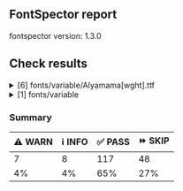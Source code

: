 ## FontSpector report

fontspector version: 1.3.0






## Check results




<details><summary>[6] fonts/variable/Alyamama[wght].ttf</summary>
<div>


<details>
    <summary>⚠️ <b>WARN</b> Check if each glyph has the recommended amount of contours. (contour_count)</summary>
    <div>








- ⚠️ **WARN** This check inspects the glyph outlines and detects the total number of contours in each of them. The expected values are
     infered from the typical ammounts of contours observed in a
     large collection of reference font families. The divergences
     listed below may simply indicate a significantly different
     design on some of your glyphs. On the other hand, some of these
     may flag actual bugs in the font such as glyphs mapped to an
     incorrect codepoint. Please consider reviewing the design and
     codepoint assignment of these to make sure they are correct.


    The following glyphs do not have the recommended number of contours:
* uni1D6D (U+1D6D): found 3, expected one of: {2}
* uni02A3 (U+02A3): found 2, expected one of: {3}
* uni0258 (U+0258): found 1, expected one of: {2}
* uni1D6E (U+1D6E): found 2, expected one of: {1}
* uni02A1 (U+02A1): found 2, expected one of: {1}
* uni02A2 (U+02A2): found 2, expected one of: {1}
* uni026E (U+026E): found 2, expected one of: {1}
* uni1D72 (U+1D72): found 2, expected one of: {1}
* uni1D74 (U+1D74): found 3, expected one of: {1}
* uni1D75 (U+1D75): found 3, expected one of: {1}
* uni021B.1 (U+021B): found 1, expected one of: {2, 4, 3}
* uni1D76 (U+1D76): found 3, expected one of: {1}
* uni01C2 (U+01C2): found 3, expected one of: {1}
* uni0621 (U+0621): found 2, expected one of: {1}
* uni0623 (U+0623): found 3, expected one of: {2}
* uni0625 (U+0625): found 3, expected one of: {2}
* uni066E (U+066E): found 2, expected one of: {1}
* uni066E.fina (unencoded): found 3, expected one of: {1}
* uni066E.medi (unencoded): found 2, expected one of: {1}
* uni0628 (U+0628): found 3, expected one of: {2}
* uni067E (U+067E): found 5, expected one of: {4}
* uni067B (U+067B): found 4, expected one of: {3, 2}
* uni062A (U+062A): found 4, expected one of: {2, 3}
* uni067C (U+067C): found 6, expected one of: {4, 5}
* uni067D (U+067D): found 5, expected one of: {3, 4}
* uni062B (U+062B): found 5, expected one of: {2, 4, 3}
* uni067A (U+067A): found 4, expected one of: {0, 3, 2}
* uni0686 (U+0686): found 5, expected one of: {0, 4, 3}
* uni0631 (U+0631): found 2, expected one of: {1}
* uni0632 (U+0632): found 3, expected one of: {2}
* uni0698 (U+0698): found 5, expected one of: {4}
* uni0633 (U+0633): found 6, expected one of: {1, 3}
* uni0634 (U+0634): found 9, expected one of: {3, 0, 4, 6}
* uni069C (U+069C): found 12, expected one of: {5, 7, 9}
* uni0635 (U+0635): found 5, expected one of: {2}
* uni0636 (U+0636): found 6, expected one of: {3}
* uni0637 (U+0637): found 4, expected one of: {3, 2}
* uni0638 (U+0638): found 5, expected one of: {3, 4}
* uni0639 (U+0639): found 2, expected one of: {1}
* uni0641 (U+0641): found 5, expected one of: {3, 2}
* uni06A4 (U+06A4): found 7, expected one of: {4, 5, 0}
* uni06A1 (U+06A1): found 4, expected one of: {2, 1}
* uni06A1.fina (unencoded): found 4, expected one of: {2}
* uni06A2 (U+06A2): found 5, expected one of: {3}
* uni06A5 (U+06A5): found 7, expected one of: {4, 5}
* uni066F.fina (unencoded): found 3, expected one of: {2}
* uni0643 (U+0643): found 4, expected one of: {1, 2}
* uni06A9 (U+06A9): found 4, expected one of: {1}
* uni0763 (U+0763): found 7, expected one of: {4, 3}
* uni0763.fina (unencoded): found 8, expected one of: {3, 4}
* uni0763.medi (unencoded): found 7, expected one of: {5, 3, 4}
* uni0763.init (unencoded): found 6, expected one of: {4, 3}
* uni06AF (U+06AF): found 5, expected one of: {2}
* uni0644 (U+0644): found 2, expected one of: {1}
* uni0645 (U+0645): found 3, expected one of: {1, 2}
* uni0646 (U+0646): found 3, expected one of: {2}
* uni06BA (U+06BA): found 2, expected one of: {1}
* uni06BA.medi (unencoded): found 2, expected one of: {1}
* uni0647 (U+0647): found 1, expected one of: {2}
* uni06C1 (U+06C1): found 1, expected one of: {2}
* uni06BE (U+06BE): found 4, expected one of: {1, 3, 2}
* uni0624 (U+0624): found 4, expected one of: {3, 2}
* uni0649 (U+0649): found 2, expected one of: {1}
* uni064A (U+064A): found 4, expected one of: {2, 3}
* uni0626 (U+0626): found 4, expected one of: {2}
* uni06CC (U+06CC): found 2, expected one of: {1}
* uni06440671 (unencoded): found 6, expected one of: {4}
* uni06440671.fina (unencoded): found 5, expected one of: {3}
* uni0663 (U+0663): found 3, expected one of: {1}
* uni0666 (U+0666): found 2, expected one of: {1}
* uni0669 (U+0669): found 1, expected one of: {2}
* uni06F3 (U+06F3): found 3, expected one of: {1}
* uni06F4 (U+06F4): found 3, expected one of: {1}
* uni06F6 (U+06F6): found 2, expected one of: {1}
* uni06F9 (U+06F9): found 1, expected one of: {2}
* uni06F4.urdu (unencoded): found 3, expected one of: {1}
* uni066D (U+066D): found 6, expected one of: {1}
* asterisk (U+002A): found 6, expected one of: {3, 1, 5, 2}
* uni02E5 (U+02E5): found 2, expected one of: {1}
* uni02E9 (U+02E9): found 2, expected one of: {1}
* uni02E6 (U+02E6): found 2, expected one of: {1}
* uni02E8 (U+02E8): found 2, expected one of: {1}
* uni02E7 (U+02E7): found 2, expected one of: {1}
* uni02DE (U+02DE): found 2, expected one of: {1}
* uni2117 (U+2117): found 2, expected one of: {4, 3}
* uni0654 (U+0654): found 2, expected one of: {1}
* uni0655 (U+0655): found 2, expected one of: {1}
* uni064C (U+064C): found 3, expected one of: {2}
* uni0651 (U+0651): found 2, expected one of: {1}
* uni0652 (U+0652): found 1, expected one of: {2}
* uni031A (U+031A): found 2, expected one of: {1}
* uni032A (U+032A): found 3, expected one of: {1}
* uni033A (U+033A): found 3, expected one of: {1}
* uni033B (U+033B): found 6, expected one of: {2}
* uni0346 (U+0346): found 3, expected one of: {1}
* uni0349 (U+0349): found 2, expected one of: {1}
* uni034A (U+034A): found 2, expected one of: {1} [code: contour-count]
  
  

</div>
</details>





<details>
    <summary>⚠️ <b>WARN</b> Ensure indic fonts have the Indian Rupee Sign glyph. (rupee)</summary>
    <div>








- ⚠️ **WARN** Font is missing the Indian Rupee Sign glyph. Please add a glyph for Indian Rupee Sign (₹) at codepoint U+20B9. [code: missing-rupee]
  
  

</div>
</details>





<details>
    <summary>⚠️ <b>WARN</b> Check font contains no unreachable glyphs (unreachable_glyphs)</summary>
    <div>








- ⚠️ **WARN** The following glyphs could not be reached by codepoint or substitution rules:

* u.inferior
* v.inferior
* uni06F4.urdu
* uni06F7.urdu
* zero.fit
* one.fit
* two.fit
* three.fit
* four.fit
* five.fit
* six.fit
* seven.fit
* eight.fit
* nine.fit
* .null
* dotbelowar
* dotcenterar
* twodotshorizontalbelowar
* threedotsdowncenterar
* threedotsupbelowar
* ringbelowar
* miniKehehar
* gafsarkashcenterar
* uni030C.alt.case [code: unreachable-glyphs]
  
  

</div>
</details>





<details>
    <summary>⚠️ <b>WARN</b> Shapes languages in all GF glyphsets. (googlefonts/glyphsets/shape_languages)</summary>
    <div>








- ⚠️ **WARN** Warning language shaping:

| Message                                                               | Languages              |
|-----------------------------------------------------------------------|------------------------|
| Auxiliary orthography codepoints:                                     | * lt_Latn (Lithuanian) |
|   Shaper didn't attach tildecomb to uni0237 when shaping the text 'j̃' |                        |
| Auxiliary orthography codepoints:                                     | * ur_Arab (Urdu)       |
|   The following auxiliary characters are missing from the font: ؀؁؂؃‌‍‏  |                        |
| Auxiliary orthography codepoints:                                     | * de_Latn (German)     |
|   The following auxiliary characters are missing from the font: ſ     | * fr_Latn (French)     |
| Auxiliary orthography codepoints:                                     | * el_Grek (Greek)      |
|   The following auxiliary characters are missing from the font: ἀ     |                        |
|   The following auxiliary characters are missing from the font: ἄ     |                        |
|   The following auxiliary characters are missing from the font: ἂ     |                        |
|   The following auxiliary characters are missing from the font: ἆ     |                        |
|   The following auxiliary characters are missing from the font: ἁ     |                        |
|   The following auxiliary characters are missing from the font: ἅ     |                        |
|   The following auxiliary characters are missing from the font: ἃ     |                        |
|   The following auxiliary characters are missing from the font: ἇ     |                        |
|   The following auxiliary characters are missing from the font: ᾶ     |                        |
|   The following auxiliary characters are missing from the font: ἐ     |                        |
|   The following auxiliary characters are missing from the font: ἔ     |                        |
|   The following auxiliary characters are missing from the font: ἒ     |                        |
|   The following auxiliary characters are missing from the font: ἑ     |                        |
|   The following auxiliary characters are missing from the font: ἕ     |                        |
|   The following auxiliary characters are missing from the font: ἓ     |                        |
|   The following auxiliary characters are missing from the font: ἠ     |                        |
|   The following auxiliary characters are missing from the font: ἤ     |                        |
|   The following auxiliary characters are missing from the font: ἢ     |                        |
|   The following auxiliary characters are missing from the font: ἦ     |                        |
|   The following auxiliary characters are missing from the font: ἡ     |                        |
|   The following auxiliary characters are missing from the font: ἥ     |                        |
|   The following auxiliary characters are missing from the font: ἣ     |                        |
|   The following auxiliary characters are missing from the font: ἧ     |                        |
|   The following auxiliary characters are missing from the font: ῆ     |                        |
|   The following auxiliary characters are missing from the font: ἰ     |                        |
|   The following auxiliary characters are missing from the font: ἴ     |                        |
|   The following auxiliary characters are missing from the font: ἲ     |                        |
|   The following auxiliary characters are missing from the font: ἶ     |                        |
|   The following auxiliary characters are missing from the font: ἱ     |                        |
|   The following auxiliary characters are missing from the font: ἵ     |                        |
|   The following auxiliary characters are missing from the font: ἳ     |                        |
|   The following auxiliary characters are missing from the font: ἷ     |                        |
|   The following auxiliary characters are missing from the font: ῖ     |                        |
|   The following auxiliary characters are missing from the font: ῗ     |                        |
|   The following auxiliary characters are missing from the font: ὄ     |                        |
|   The following auxiliary characters are missing from the font: ὂ     |                        |
|   The following auxiliary characters are missing from the font: ὃ     |                        |
|   The following auxiliary characters are missing from the font: ὐ     |                        |
|   The following auxiliary characters are missing from the font: ὔ     |                        |
|   The following auxiliary characters are missing from the font: ὒ     |                        |
|   The following auxiliary characters are missing from the font: ὖ     |                        |
|   The following auxiliary characters are missing from the font: ὑ     |                        |
|   The following auxiliary characters are missing from the font: ὕ     |                        |
|   The following auxiliary characters are missing from the font: ὓ     |                        |
|   The following auxiliary characters are missing from the font: ὗ     |                        |
|   The following auxiliary characters are missing from the font: ῦ     |                        |
|   The following auxiliary characters are missing from the font: ῧ     |                        |
|   The following auxiliary characters are missing from the font: ὤ     |                        |
|   The following auxiliary characters are missing from the font: ὢ     |                        |
|   The following auxiliary characters are missing from the font: ὦ     |                        |
|   The following auxiliary characters are missing from the font: ὥ     |                        |
|   The following auxiliary characters are missing from the font: ὣ     |                        |
|   The following auxiliary characters are missing from the font: ὧ     |                        |
|   The following auxiliary characters are missing from the font: ῶ     |                        |
| Auxiliary orthography codepoints:                                     | * fi_Latn (Finnish)    |
|   The following auxiliary characters are missing from the font: Ǥ     |                        |
|   The following auxiliary characters are missing from the font: Ʒ     |                        |
|   The following auxiliary characters are missing from the font: Ǯ     |                        |
|   The following auxiliary characters are missing from the font: ǥ     |                        |
|   The following auxiliary characters are missing from the font: ʒ     |                        |
|   The following auxiliary characters are missing from the font: ǯ     |                        | [code: warning-language-shaping]
  
  

</div>
</details>





<details>
    <summary>⚠️ <b>WARN</b> Ensure soft_dotted characters lose their dot when combined with marks that
replace the dot. (soft_dotted)</summary>
    <div>








- ⚠️ **WARN** The dot of soft dotted characters used in orthographies _must_ disappear in the following strings: * į̄
* į̌
* į̀
* į̂
* į́
* į̃The dot of soft dotted characters _should_ disappear in other cases, for example: * į̠̄
* į̠̌
* į̠̋
* į̠̀
* į̠͋
* į̠̅
* į̠͌
* į̠̂
* į̠́
* į̠̊
* į̠̈
* į̠̃
* į̠͆
* į̠͊
* į̠̆
* į̠̽
* į̠̏
* į̠̇
* į̤̄
* į̤̌
* į̤̋
* į̤̀
* į̤͋
* į̤̅
* į̤͌
* į̤̂
* į̤́
* į̤̊
* į̤̈
* į̤̃
* į̤͆
* į̤͊
* į̤̆
* į̤̽
* į̤̏
* į̤̇
* į̹̄
* į̹̌
* į̹̋
* į̹̀
* į̹͋
* į̹̅
* į̹͌
* į̹̂
* į̹́
* į̹̊
* į̹̈
* į̹̃
* į̹͆
* į̹͊
* į̹̆
* į̹̽
* į̹̏
* į̹̇
* į̬̄
* į̬̌
* į̬̋
* į̬̀
* į̬͋
* į̬̅
* į̬͌
* į̬̂
* į̬́
* į̬̊
* į̬̈
* į̬̃
* į̬͆
* į̬͊
* į̬̆
* į̬̽
* į̬̏
* į̬̇
* į̼̄
* į̼̌
* į̼̋
* į̼̀
* į̼͋
* į̼̅
* į̼͌
* į̼̂
* į̼́
* į̼̊
* į̼̈
* į̼̃
* į̼͆
* į̼͊
* į̼̆
* į̼̽
* į̼̏
* į̼̇
* į̴̄
* į̴̌
* į̴̋
* į̴̀
* į̴͋
* į̴̅
* į̴͌
* į̴̂
* į̴́
* į̴̊
* į̴̈
* į̴̃
* į̴͆
* į̴͊
* į̴̆
* į̴̽
* į̴̏
* į̴̇
* į̲̄
* į̲̌
* į̲̋
* į̲̀
* į̲͋
* į̲̅
* į̲͌
* į̲̂
* į̲́
* į̲̊
* į̲̈
* į̲̃
* į̲͆
* į̲͊
* į̲̆
* į̲̽
* į̲̏
* į̲̇
* į̰̄
* į̰̌
* į̰̋
* į̰̀
* į̰͋
* į̰̅
* į̰͌
* į̰̂
* į̰́
* į̰̊
* į̰̈
* į̰̃
* į̰͆
* į̰͊
* į̰̆
* į̰̽
* į̰̏
* į̰̇
* į̥̄
* į̥̌
* į̥̋
* į̥̀
* į̥͋
* į̥̅
* į̥͌
* į̥̂
* į̥́
* į̥̊
* į̥̈
* į̥̃
* į̥͆
* į̥͊
* į̥̆
* į̥̽
* į̥̏
* į̥̇
* į̞̄
* į̞̌
* į̞̋
* į̞̀
* į̞͋
* į̞̅
* į̞͌
* į̞̂
* į̞́
* į̞̊
* į̞̈
* į̞̃
* į̞͆
* į̞͊
* į̞̆
* į̞̽
* į̞̏
* į̞̇
* į̩̄
* į̩̌
* į̩̋
* į̩̀
* į̩͋
* į̩̅
* į̩͌
* į̩̂
* į̩́
* į̩̊
* į̩̈
* į̩̃
* į̩͆
* į̩͊
* į̩̆
* į̩̽
* į̩̏
* į̩̇
* į̙̄
* į̙̌
* į̙̋
* į̙̀
* į̙͋
* į̙̅
* į̙͌
* į̙̂
* į̙́
* į̙̊
* į̙̈
* į̙̃
* į̙͆
* į̙͊
* į̙̆
* į̙̽
* į̙̏
* į̙̇
* į̨͋
* į̨̅
* į̨͌
* į̨͆
* į̨͊
* į̨̽
* į̨̏
* į̦͋
* į̦̅
* į̦͌
* į̦͆
* į̦͊
* į̦̽
* į̦̏
* į̻̄
* į̻̌
* į̻̋
* į̻̀
* į̻͋
* į̻̅
* į̻͌
* į̻̂
* į̻́
* į̻̊
* į̻̈
* į̻̃
* į̻͆
* į̻͊
* į̻̆
* į̻̽
* į̻̏
* į̻̇
* į͎̄
* į͎̌
* į͎̋
* į͎̀
* į͎͋
* į͎̅
* į͎͌
* į͎̂
* į͎́
* į͎̊
* į͎̈
* į͎̃
* į͎͆
* į͎͊
* į͎̆
* į͎̽
* į͎̏
* į͎̇
* į̧͋
* į̧̅
* į̧͌
* į̧͆
* į̧͊
* į̧̽
* į̧̏
* į̜̄
* į̜̌
* į̜̋
* į̜̀
* į̜͋
* į̜̅
* į̜͌
* į̜̂
* į̜́
* į̜̊
* į̜̈
* į̜̃
* į̜͆
* į̜͊
* į̜̆
* į̜̽
* į̜̏
* į̜̇
* į̘̄
* į̘̌
* į̘̋
* į̘̀
* į̘͋
* į̘̅
* į̘͌
* į̘̂
* į̘́
* į̘̊
* į̘̈
* į̘̃
* į̘͆
* į̘͊
* į̘̆
* į̘̽
* į̘̏
* į̘̇
* į̝̄
* į̝̌
* į̝̋
* į̝̀
* į̝͋
* į̝̅
* į̝͌
* į̝̂
* į̝́
* į̝̊
* į̝̈
* į̝̃
* į̝͆
* į̝͊
* į̝̆
* į̝̽
* į̝̏
* į̝̇
* į͇̄
* į͇̌
* į͇̋
* į͇̀
* į͇͋
* į͇̅
* į͇͌
* į͇̂
* į͇́
* į͇̊
* į͇̈
* į͇̃
* į͇͆
* į͇͊
* į͇̆
* į͇̽
* į͇̏
* į͇̇
* į̟̄
* į̟̌
* į̟̋
* į̟̀
* į̟͋
* į̟̅
* į̟͌
* į̟̂
* į̟́
* į̟̊
* į̟̈
* į̟̃
* į̟͆
* į̟͊
* į̟̆
* į̟̽
* į̟̏
* į̟̇
* į̪̄
* į̪̌
* į̪̋
* į̪̀
* į̪͋
* į̪̅
* į̪͌
* į̪̂
* į̪́
* į̪̊
* į̪̈
* į̪̃
* į̪͆
* į̪͊
* į̪̆
* į̪̽
* į̪̏
* į̪̇
* į̺̄
* į̺̌
* į̺̋
* į̺̀
* į̺͋
* į̺̅
* į̺͌
* į̺̂
* į̺́
* į̺̊
* į̺̈
* į̺̃
* į̺͆
* į̺͊
* į̺̆
* į̺̽
* į̺̏
* į̺̇
* į͈̄
* į͈̌
* į͈̋
* į͈̀
* į͈͋
* į͈̅
* į͈͌
* į͈̂
* į͈́
* į͈̊
* į͈̈
* į͈̃
* į͈͆
* į͈͊
* į͈̆
* į͈̽
* į͈̏
* į͈̇
* į͍̄
* į͍̌
* į͍̋
* į͍̀
* į͍͋
* į͍̅
* į͍͌
* į͍̂
* į͍́
* į͍̊
* į͍̈
* į͍̃
* į͍͆
* į͍͊
* į͍̆
* į͍̽
* į͍̏
* į͍̇
* į͉̄
* į͉̌
* į͉̋
* į͉̀
* į͉͋
* į͉̅
* į͉͌
* į͉̂
* į͉́
* į͉̊
* į͉̈
* į͉̃
* į͉͆
* į͉͊
* į͉̆
* į͉̽
* į͉̏
* į͉̇
* į̋
* į͋
* į̅
* į͌
* į̊
* į̈
* į͆
* į͊
* į̆
* į̽
* į̏
* į̇
* i̠̅
* i̤̅
* i̹̅
* i̬̅
* i̼̅
* i̴̅
* i̲̅
* ḭ̅
* i̥̅
* i̞̅
* i̩̅
* i̙̅
* i̦̅
* i̻̅
* i͎̅
* i̧̅
* i̜̅
* i̘̅
* i̝̅
* i͇̅
* i̟̅
* i̪̅
* i̺̅
* i͈̅
* i͍̅
* i͉̅
* i̅
* ⁱ̠̄
* ⁱ̠̌
* ⁱ̠̋
* ⁱ̠̀
* ⁱ̠͋
* ⁱ̠̅
* ⁱ̠͌
* ⁱ̠̂
* ⁱ̠́
* ⁱ̠̊
* ⁱ̠̈
* ⁱ̠̃
* ⁱ̠͆
* ⁱ̠͊
* ⁱ̠̆
* ⁱ̠̽
* ⁱ̠̏
* ⁱ̠̇
* ⁱ̤̄
* ⁱ̤̌
* ⁱ̤̋
* ⁱ̤̀
* ⁱ̤͋
* ⁱ̤̅
* ⁱ̤͌
* ⁱ̤̂
* ⁱ̤́
* ⁱ̤̊
* ⁱ̤̈
* ⁱ̤̃
* ⁱ̤͆
* ⁱ̤͊
* ⁱ̤̆
* ⁱ̤̽
* ⁱ̤̏
* ⁱ̤̇
* ⁱ̹̄
* ⁱ̹̌
* ⁱ̹̋
* ⁱ̹̀
* ⁱ̹͋
* ⁱ̹̅
* ⁱ̹͌
* ⁱ̹̂
* ⁱ̹́
* ⁱ̹̊
* ⁱ̹̈
* ⁱ̹̃
* ⁱ̹͆
* ⁱ̹͊
* ⁱ̹̆
* ⁱ̹̽
* ⁱ̹̏
* ⁱ̹̇
* ⁱ̬̄
* ⁱ̬̌
* ⁱ̬̋
* ⁱ̬̀
* ⁱ̬͋
* ⁱ̬̅
* ⁱ̬͌
* ⁱ̬̂
* ⁱ̬́
* ⁱ̬̊
* ⁱ̬̈
* ⁱ̬̃
* ⁱ̬͆
* ⁱ̬͊
* ⁱ̬̆
* ⁱ̬̽
* ⁱ̬̏
* ⁱ̬̇
* ⁱ̼̄
* ⁱ̼̌
* ⁱ̼̋
* ⁱ̼̀
* ⁱ̼͋
* ⁱ̼̅
* ⁱ̼͌
* ⁱ̼̂
* ⁱ̼́
* ⁱ̼̊
* ⁱ̼̈
* ⁱ̼̃
* ⁱ̼͆
* ⁱ̼͊
* ⁱ̼̆
* ⁱ̼̽
* ⁱ̼̏
* ⁱ̼̇
* ⁱ̴̄
* ⁱ̴̌
* ⁱ̴̋
* ⁱ̴̀
* ⁱ̴͋
* ⁱ̴̅
* ⁱ̴͌
* ⁱ̴̂
* ⁱ̴́
* ⁱ̴̊
* ⁱ̴̈
* ⁱ̴̃
* ⁱ̴͆
* ⁱ̴͊
* ⁱ̴̆
* ⁱ̴̽
* ⁱ̴̏
* ⁱ̴̇
* ⁱ̲̄
* ⁱ̲̌
* ⁱ̲̋
* ⁱ̲̀
* ⁱ̲͋
* ⁱ̲̅
* ⁱ̲͌
* ⁱ̲̂
* ⁱ̲́
* ⁱ̲̊
* ⁱ̲̈
* ⁱ̲̃
* ⁱ̲͆
* ⁱ̲͊
* ⁱ̲̆
* ⁱ̲̽
* ⁱ̲̏
* ⁱ̲̇
* ⁱ̰̄
* ⁱ̰̌
* ⁱ̰̋
* ⁱ̰̀
* ⁱ̰͋
* ⁱ̰̅
* ⁱ̰͌
* ⁱ̰̂
* ⁱ̰́
* ⁱ̰̊
* ⁱ̰̈
* ⁱ̰̃
* ⁱ̰͆
* ⁱ̰͊
* ⁱ̰̆
* ⁱ̰̽
* ⁱ̰̏
* ⁱ̰̇
* ⁱ̥̄
* ⁱ̥̌
* ⁱ̥̋
* ⁱ̥̀
* ⁱ̥͋
* ⁱ̥̅
* ⁱ̥͌
* ⁱ̥̂
* ⁱ̥́
* ⁱ̥̊
* ⁱ̥̈
* ⁱ̥̃
* ⁱ̥͆
* ⁱ̥͊
* ⁱ̥̆
* ⁱ̥̽
* ⁱ̥̏
* ⁱ̥̇
* ⁱ̞̄
* ⁱ̞̌
* ⁱ̞̋
* ⁱ̞̀
* ⁱ̞͋
* ⁱ̞̅
* ⁱ̞͌
* ⁱ̞̂
* ⁱ̞́
* ⁱ̞̊
* ⁱ̞̈
* ⁱ̞̃
* ⁱ̞͆
* ⁱ̞͊
* ⁱ̞̆
* ⁱ̞̽
* ⁱ̞̏
* ⁱ̞̇
* ⁱ̩̄
* ⁱ̩̌
* ⁱ̩̋
* ⁱ̩̀
* ⁱ̩͋
* ⁱ̩̅
* ⁱ̩͌
* ⁱ̩̂
* ⁱ̩́
* ⁱ̩̊
* ⁱ̩̈
* ⁱ̩̃
* ⁱ̩͆
* ⁱ̩͊
* ⁱ̩̆
* ⁱ̩̽
* ⁱ̩̏
* ⁱ̩̇
* ⁱ̙̄
* ⁱ̙̌
* ⁱ̙̋
* ⁱ̙̀
* ⁱ̙͋
* ⁱ̙̅
* ⁱ̙͌
* ⁱ̙̂
* ⁱ̙́
* ⁱ̙̊
* ⁱ̙̈
* ⁱ̙̃
* ⁱ̙͆
* ⁱ̙͊
* ⁱ̙̆
* ⁱ̙̽
* ⁱ̙̏
* ⁱ̙̇
* ⁱ̨͋
* ⁱ̨̅
* ⁱ̨͌
* ⁱ̨͆
* ⁱ̨͊
* ⁱ̨̽
* ⁱ̨̏
* ⁱ̦͋
* ⁱ̦̅
* ⁱ̦͌
* ⁱ̦͆
* ⁱ̦͊
* ⁱ̦̽
* ⁱ̦̏
* ⁱ̻̄
* ⁱ̻̌
* ⁱ̻̋
* ⁱ̻̀
* ⁱ̻͋
* ⁱ̻̅
* ⁱ̻͌
* ⁱ̻̂
* ⁱ̻́
* ⁱ̻̊
* ⁱ̻̈
* ⁱ̻̃
* ⁱ̻͆
* ⁱ̻͊
* ⁱ̻̆
* ⁱ̻̽
* ⁱ̻̏
* ⁱ̻̇
* ⁱ͎̄
* ⁱ͎̌
* ⁱ͎̋
* ⁱ͎̀
* ⁱ͎͋
* ⁱ͎̅
* ⁱ͎͌
* ⁱ͎̂
* ⁱ͎́
* ⁱ͎̊
* ⁱ͎̈
* ⁱ͎̃
* ⁱ͎͆
* ⁱ͎͊
* ⁱ͎̆
* ⁱ͎̽
* ⁱ͎̏
* ⁱ͎̇
* ⁱ̧͋
* ⁱ̧̅
* ⁱ̧͌
* ⁱ̧͆
* ⁱ̧͊
* ⁱ̧̽
* ⁱ̧̏
* ⁱ̜̄
* ⁱ̜̌
* ⁱ̜̋
* ⁱ̜̀
* ⁱ̜͋
* ⁱ̜̅
* ⁱ̜͌
* ⁱ̜̂
* ⁱ̜́
* ⁱ̜̊
* ⁱ̜̈
* ⁱ̜̃
* ⁱ̜͆
* ⁱ̜͊
* ⁱ̜̆
* ⁱ̜̽
* ⁱ̜̏
* ⁱ̜̇
* ⁱ̘̄
* ⁱ̘̌
* ⁱ̘̋
* ⁱ̘̀
* ⁱ̘͋
* ⁱ̘̅
* ⁱ̘͌
* ⁱ̘̂
* ⁱ̘́
* ⁱ̘̊
* ⁱ̘̈
* ⁱ̘̃
* ⁱ̘͆
* ⁱ̘͊
* ⁱ̘̆
* ⁱ̘̽
* ⁱ̘̏
* ⁱ̘̇
* ⁱ̝̄
* ⁱ̝̌
* ⁱ̝̋
* ⁱ̝̀
* ⁱ̝͋
* ⁱ̝̅
* ⁱ̝͌
* ⁱ̝̂
* ⁱ̝́
* ⁱ̝̊
* ⁱ̝̈
* ⁱ̝̃
* ⁱ̝͆
* ⁱ̝͊
* ⁱ̝̆
* ⁱ̝̽
* ⁱ̝̏
* ⁱ̝̇
* ⁱ͇̄
* ⁱ͇̌
* ⁱ͇̋
* ⁱ͇̀
* ⁱ͇͋
* ⁱ͇̅
* ⁱ͇͌
* ⁱ͇̂
* ⁱ͇́
* ⁱ͇̊
* ⁱ͇̈
* ⁱ͇̃
* ⁱ͇͆
* ⁱ͇͊
* ⁱ͇̆
* ⁱ͇̽
* ⁱ͇̏
* ⁱ͇̇
* ⁱ̟̄
* ⁱ̟̌
* ⁱ̟̋
* ⁱ̟̀
* ⁱ̟͋
* ⁱ̟̅
* ⁱ̟͌
* ⁱ̟̂
* ⁱ̟́
* ⁱ̟̊
* ⁱ̟̈
* ⁱ̟̃
* ⁱ̟͆
* ⁱ̟͊
* ⁱ̟̆
* ⁱ̟̽
* ⁱ̟̏
* ⁱ̟̇
* ⁱ̪̄
* ⁱ̪̌
* ⁱ̪̋
* ⁱ̪̀
* ⁱ̪͋
* ⁱ̪̅
* ⁱ̪͌
* ⁱ̪̂
* ⁱ̪́
* ⁱ̪̊
* ⁱ̪̈
* ⁱ̪̃
* ⁱ̪͆
* ⁱ̪͊
* ⁱ̪̆
* ⁱ̪̽
* ⁱ̪̏
* ⁱ̪̇
* ⁱ̺̄
* ⁱ̺̌
* ⁱ̺̋
* ⁱ̺̀
* ⁱ̺͋
* ⁱ̺̅
* ⁱ̺͌
* ⁱ̺̂
* ⁱ̺́
* ⁱ̺̊
* ⁱ̺̈
* ⁱ̺̃
* ⁱ̺͆
* ⁱ̺͊
* ⁱ̺̆
* ⁱ̺̽
* ⁱ̺̏
* ⁱ̺̇
* ⁱ͈̄
* ⁱ͈̌
* ⁱ͈̋
* ⁱ͈̀
* ⁱ͈͋
* ⁱ͈̅
* ⁱ͈͌
* ⁱ͈̂
* ⁱ͈́
* ⁱ͈̊
* ⁱ͈̈
* ⁱ͈̃
* ⁱ͈͆
* ⁱ͈͊
* ⁱ͈̆
* ⁱ͈̽
* ⁱ͈̏
* ⁱ͈̇
* ⁱ͍̄
* ⁱ͍̌
* ⁱ͍̋
* ⁱ͍̀
* ⁱ͍͋
* ⁱ͍̅
* ⁱ͍͌
* ⁱ͍̂
* ⁱ͍́
* ⁱ͍̊
* ⁱ͍̈
* ⁱ͍̃
* ⁱ͍͆
* ⁱ͍͊
* ⁱ͍̆
* ⁱ͍̽
* ⁱ͍̏
* ⁱ͍̇
* ⁱ͉̄
* ⁱ͉̌
* ⁱ͉̋
* ⁱ͉̀
* ⁱ͉͋
* ⁱ͉̅
* ⁱ͉͌
* ⁱ͉̂
* ⁱ͉́
* ⁱ͉̊
* ⁱ͉̈
* ⁱ͉̃
* ⁱ͉͆
* ⁱ͉͊
* ⁱ͉̆
* ⁱ͉̽
* ⁱ͉̏
* ⁱ͉̇
* ⁱ̄
* ⁱ̌
* ⁱ̋
* ⁱ̀
* ⁱ͋
* ⁱ̅
* ⁱ͌
* ⁱ̂
* ⁱ́
* ⁱ̊
* ⁱ̈
* ⁱ̃
* ⁱ͆
* ⁱ͊
* ⁱ̆
* ⁱ̽
* ⁱ̏
* ⁱ̇
* ʲ̠̄
* ʲ̠̌
* ʲ̠̋
* ʲ̠̀
* ʲ̠͋
* ʲ̠̅
* ʲ̠͌
* ʲ̠̂
* ʲ̠́
* ʲ̠̊
* ʲ̠̈
* ʲ̠̃
* ʲ̠͆
* ʲ̠͊
* ʲ̠̆
* ʲ̠̽
* ʲ̠̏
* ʲ̠̇
* ʲ̤̄
* ʲ̤̌
* ʲ̤̋
* ʲ̤̀
* ʲ̤͋
* ʲ̤̅
* ʲ̤͌
* ʲ̤̂
* ʲ̤́
* ʲ̤̊
* ʲ̤̈
* ʲ̤̃
* ʲ̤͆
* ʲ̤͊
* ʲ̤̆
* ʲ̤̽
* ʲ̤̏
* ʲ̤̇
* ʲ̹̄
* ʲ̹̌
* ʲ̹̋
* ʲ̹̀
* ʲ̹͋
* ʲ̹̅
* ʲ̹͌
* ʲ̹̂
* ʲ̹́
* ʲ̹̊
* ʲ̹̈
* ʲ̹̃
* ʲ̹͆
* ʲ̹͊
* ʲ̹̆
* ʲ̹̽
* ʲ̹̏
* ʲ̹̇
* ʲ̬̄
* ʲ̬̌
* ʲ̬̋
* ʲ̬̀
* ʲ̬͋
* ʲ̬̅
* ʲ̬͌
* ʲ̬̂
* ʲ̬́
* ʲ̬̊
* ʲ̬̈
* ʲ̬̃
* ʲ̬͆
* ʲ̬͊
* ʲ̬̆
* ʲ̬̽
* ʲ̬̏
* ʲ̬̇
* ʲ̼̄
* ʲ̼̌
* ʲ̼̋
* ʲ̼̀
* ʲ̼͋
* ʲ̼̅
* ʲ̼͌
* ʲ̼̂
* ʲ̼́
* ʲ̼̊
* ʲ̼̈
* ʲ̼̃
* ʲ̼͆
* ʲ̼͊
* ʲ̼̆
* ʲ̼̽
* ʲ̼̏
* ʲ̼̇
* ʲ̴̄
* ʲ̴̌
* ʲ̴̋
* ʲ̴̀
* ʲ̴͋
* ʲ̴̅
* ʲ̴͌
* ʲ̴̂
* ʲ̴́
* ʲ̴̊
* ʲ̴̈
* ʲ̴̃
* ʲ̴͆
* ʲ̴͊
* ʲ̴̆
* ʲ̴̽
* ʲ̴̏
* ʲ̴̇
* ʲ̲̄
* ʲ̲̌
* ʲ̲̋
* ʲ̲̀
* ʲ̲͋
* ʲ̲̅
* ʲ̲͌
* ʲ̲̂
* ʲ̲́
* ʲ̲̊
* ʲ̲̈
* ʲ̲̃
* ʲ̲͆
* ʲ̲͊
* ʲ̲̆
* ʲ̲̽
* ʲ̲̏
* ʲ̲̇
* ʲ̰̄
* ʲ̰̌
* ʲ̰̋
* ʲ̰̀
* ʲ̰͋
* ʲ̰̅
* ʲ̰͌
* ʲ̰̂
* ʲ̰́
* ʲ̰̊
* ʲ̰̈
* ʲ̰̃
* ʲ̰͆
* ʲ̰͊
* ʲ̰̆
* ʲ̰̽
* ʲ̰̏
* ʲ̰̇
* ʲ̥̄
* ʲ̥̌
* ʲ̥̋
* ʲ̥̀
* ʲ̥͋
* ʲ̥̅
* ʲ̥͌
* ʲ̥̂
* ʲ̥́
* ʲ̥̊
* ʲ̥̈
* ʲ̥̃
* ʲ̥͆
* ʲ̥͊
* ʲ̥̆
* ʲ̥̽
* ʲ̥̏
* ʲ̥̇
* ʲ̞̄
* ʲ̞̌
* ʲ̞̋
* ʲ̞̀
* ʲ̞͋
* ʲ̞̅
* ʲ̞͌
* ʲ̞̂
* ʲ̞́
* ʲ̞̊
* ʲ̞̈
* ʲ̞̃
* ʲ̞͆
* ʲ̞͊
* ʲ̞̆
* ʲ̞̽
* ʲ̞̏
* ʲ̞̇
* ʲ̩̄
* ʲ̩̌
* ʲ̩̋
* ʲ̩̀
* ʲ̩͋
* ʲ̩̅
* ʲ̩͌
* ʲ̩̂
* ʲ̩́
* ʲ̩̊
* ʲ̩̈
* ʲ̩̃
* ʲ̩͆
* ʲ̩͊
* ʲ̩̆
* ʲ̩̽
* ʲ̩̏
* ʲ̩̇
* ʲ̙̄
* ʲ̙̌
* ʲ̙̋
* ʲ̙̀
* ʲ̙͋
* ʲ̙̅
* ʲ̙͌
* ʲ̙̂
* ʲ̙́
* ʲ̙̊
* ʲ̙̈
* ʲ̙̃
* ʲ̙͆
* ʲ̙͊
* ʲ̙̆
* ʲ̙̽
* ʲ̙̏
* ʲ̙̇
* ʲ̨͋
* ʲ̨̅
* ʲ̨͌
* ʲ̨͆
* ʲ̨͊
* ʲ̨̽
* ʲ̨̏
* ʲ̦͋
* ʲ̦̅
* ʲ̦͌
* ʲ̦͆
* ʲ̦͊
* ʲ̦̽
* ʲ̦̏
* ʲ̻̄
* ʲ̻̌
* ʲ̻̋
* ʲ̻̀
* ʲ̻͋
* ʲ̻̅
* ʲ̻͌
* ʲ̻̂
* ʲ̻́
* ʲ̻̊
* ʲ̻̈
* ʲ̻̃
* ʲ̻͆
* ʲ̻͊
* ʲ̻̆
* ʲ̻̽
* ʲ̻̏
* ʲ̻̇
* ʲ͎̄
* ʲ͎̌
* ʲ͎̋
* ʲ͎̀
* ʲ͎͋
* ʲ͎̅
* ʲ͎͌
* ʲ͎̂
* ʲ͎́
* ʲ͎̊
* ʲ͎̈
* ʲ͎̃
* ʲ͎͆
* ʲ͎͊
* ʲ͎̆
* ʲ͎̽
* ʲ͎̏
* ʲ͎̇
* ʲ̧͋
* ʲ̧̅
* ʲ̧͌
* ʲ̧͆
* ʲ̧͊
* ʲ̧̽
* ʲ̧̏
* ʲ̜̄
* ʲ̜̌
* ʲ̜̋
* ʲ̜̀
* ʲ̜͋
* ʲ̜̅
* ʲ̜͌
* ʲ̜̂
* ʲ̜́
* ʲ̜̊
* ʲ̜̈
* ʲ̜̃
* ʲ̜͆
* ʲ̜͊
* ʲ̜̆
* ʲ̜̽
* ʲ̜̏
* ʲ̜̇
* ʲ̘̄
* ʲ̘̌
* ʲ̘̋
* ʲ̘̀
* ʲ̘͋
* ʲ̘̅
* ʲ̘͌
* ʲ̘̂
* ʲ̘́
* ʲ̘̊
* ʲ̘̈
* ʲ̘̃
* ʲ̘͆
* ʲ̘͊
* ʲ̘̆
* ʲ̘̽
* ʲ̘̏
* ʲ̘̇
* ʲ̝̄
* ʲ̝̌
* ʲ̝̋
* ʲ̝̀
* ʲ̝͋
* ʲ̝̅
* ʲ̝͌
* ʲ̝̂
* ʲ̝́
* ʲ̝̊
* ʲ̝̈
* ʲ̝̃
* ʲ̝͆
* ʲ̝͊
* ʲ̝̆
* ʲ̝̽
* ʲ̝̏
* ʲ̝̇
* ʲ͇̄
* ʲ͇̌
* ʲ͇̋
* ʲ͇̀
* ʲ͇͋
* ʲ͇̅
* ʲ͇͌
* ʲ͇̂
* ʲ͇́
* ʲ͇̊
* ʲ͇̈
* ʲ͇̃
* ʲ͇͆
* ʲ͇͊
* ʲ͇̆
* ʲ͇̽
* ʲ͇̏
* ʲ͇̇
* ʲ̟̄
* ʲ̟̌
* ʲ̟̋
* ʲ̟̀
* ʲ̟͋
* ʲ̟̅
* ʲ̟͌
* ʲ̟̂
* ʲ̟́
* ʲ̟̊
* ʲ̟̈
* ʲ̟̃
* ʲ̟͆
* ʲ̟͊
* ʲ̟̆
* ʲ̟̽
* ʲ̟̏
* ʲ̟̇
* ʲ̪̄
* ʲ̪̌
* ʲ̪̋
* ʲ̪̀
* ʲ̪͋
* ʲ̪̅
* ʲ̪͌
* ʲ̪̂
* ʲ̪́
* ʲ̪̊
* ʲ̪̈
* ʲ̪̃
* ʲ̪͆
* ʲ̪͊
* ʲ̪̆
* ʲ̪̽
* ʲ̪̏
* ʲ̪̇
* ʲ̺̄
* ʲ̺̌
* ʲ̺̋
* ʲ̺̀
* ʲ̺͋
* ʲ̺̅
* ʲ̺͌
* ʲ̺̂
* ʲ̺́
* ʲ̺̊
* ʲ̺̈
* ʲ̺̃
* ʲ̺͆
* ʲ̺͊
* ʲ̺̆
* ʲ̺̽
* ʲ̺̏
* ʲ̺̇
* ʲ͈̄
* ʲ͈̌
* ʲ͈̋
* ʲ͈̀
* ʲ͈͋
* ʲ͈̅
* ʲ͈͌
* ʲ͈̂
* ʲ͈́
* ʲ͈̊
* ʲ͈̈
* ʲ͈̃
* ʲ͈͆
* ʲ͈͊
* ʲ͈̆
* ʲ͈̽
* ʲ͈̏
* ʲ͈̇
* ʲ͍̄
* ʲ͍̌
* ʲ͍̋
* ʲ͍̀
* ʲ͍͋
* ʲ͍̅
* ʲ͍͌
* ʲ͍̂
* ʲ͍́
* ʲ͍̊
* ʲ͍̈
* ʲ͍̃
* ʲ͍͆
* ʲ͍͊
* ʲ͍̆
* ʲ͍̽
* ʲ͍̏
* ʲ͍̇
* ʲ͉̄
* ʲ͉̌
* ʲ͉̋
* ʲ͉̀
* ʲ͉͋
* ʲ͉̅
* ʲ͉͌
* ʲ͉̂
* ʲ͉́
* ʲ͉̊
* ʲ͉̈
* ʲ͉̃
* ʲ͉͆
* ʲ͉͊
* ʲ͉̆
* ʲ͉̽
* ʲ͉̏
* ʲ͉̇
* ʲ̄
* ʲ̌
* ʲ̋
* ʲ̀
* ʲ͋
* ʲ̅
* ʲ͌
* ʲ̂
* ʲ́
* ʲ̊
* ʲ̈
* ʲ̃
* ʲ͆
* ʲ͊
* ʲ̆
* ʲ̽
* ʲ̏
* ʲ̇
* j̠̅
* j̤̅
* j̹̅
* j̬̅
* j̼̅
* j̴̅
* j̲̅
* j̰̅
* j̥̅
* j̞̅
* j̩̅
* j̙̅
* j̨̅
* j̦̅
* j̻̅
* j͎̅
* j̧̅
* j̜̅
* j̘̅
* j̝̅
* j͇̅
* j̟̅
* j̪̅
* j̺̅
* j͈̅
* j͍̅
* j͉̅
* j̅ [code: soft-dotted]
  
  

</div>
</details>





<details>
    <summary>⚠️ <b>WARN</b> Checking OS/2 achVendID. (googlefonts/vendor_id)</summary>
    <div>








- ⚠️ **WARN** OS/2 VendorID value 'MSTR' is not yet recognized.
If you registered it recently, then it's safe to ignore this warning message. Otherwise, you should set it to your own unique 4 character code, and register it with Microsoft at https://www.microsoft.com/typography/links/vendorlist.aspx
 [code: unknown]
  
  

</div>
</details>


</div>
</details>


<details><summary>[1] fonts/variable</summary>
<div>


<details>
    <summary>⚠️ <b>WARN</b> Check for codepoints not covered by METADATA subsets. (googlefonts/metadata/unreachable_subsetting)</summary>
    <div>








- ⚠️ **WARN** fonts/variable/Alyamama[wght].ttf: The following codepoints supported by the font are not covered by any subsets defined in the font's metadata file, and will never be served. You can solve this by either manually adding additional subset declarations to METADATA.pb, or by editing the glyphset definitions.

* U+02D8 BREVE: try adding one of: canadian-aboriginal, yi
* U+02D9 DOT ABOVE: try adding one of: canadian-aboriginal, yi
* U+02DB OGONEK: try adding one of: canadian-aboriginal, yi
* U+0302 COMBINING CIRCUMFLEX ACCENT: try adding one of: cherokee, coptic, math, tifinagh
* U+0305 COMBINING OVERLINE: try adding one of: coptic, glagolitic, gothic, math, elbasan
* U+0306 COMBINING BREVE: try adding one of: old-permic, tifinagh
* U+0307 COMBINING DOT ABOVE: try adding one of: coptic, tifinagh, duployan, tai-le, todhri, canadian-aboriginal, malayalam, math, old-permic, syriac, hebrew
* U+030A COMBINING RING ABOVE: try adding one of: duployan, syriac
* U+030B COMBINING DOUBLE ACUTE ACCENT: try adding one of: cherokee, osage
* U+030C COMBINING CARON: try adding one of: cherokee, tai-le
* U+031A COMBINING LEFT ANGLE ABOVE: try adding math
* U+0320 COMBINING MINUS SIGN BELOW: try adding syriac
* U+0324 COMBINING DIAERESIS BELOW: try adding one of: duployan, syriac, cherokee
* U+0325 COMBINING RING BELOW: try adding syriac
* U+0326 COMBINING COMMA BELOW: try adding math
* U+0327 COMBINING CEDILLA: try adding math
* U+032C COMBINING CARON BELOW: try adding math
* U+0330 COMBINING TILDE BELOW: try adding one of: cherokee, math, syriac
* U+0332 COMBINING LOW LINE: try adding math
* U+033A COMBINING INVERTED BRIDGE BELOW: try adding math
* U+0346 COMBINING BRIDGE ABOVE: try adding math
* U+034D COMBINING LEFT RIGHT ARROW BELOW: try adding math
* U+0361 COMBINING DOUBLE INVERTED BREVE: try adding coptic
* U+060C ARABIC COMMA: try adding one of: garay, thaana, nko, hanifi-rohingya, arabic, syriac, yezidi
* U+060D ARABIC DATE SEPARATOR: try adding arabic
* U+0615 ARABIC SMALL HIGH TAH: try adding arabic
* U+061B ARABIC SEMICOLON: try adding one of: garay, syriac, thaana, hanifi-rohingya, arabic, nko, yezidi
* U+061F ARABIC QUESTION MARK: try adding one of: thaana, nko, garay, hanifi-rohingya, arabic, yezidi, syriac, adlam
* U+0621 ARABIC LETTER HAMZA: try adding one of: syriac, arabic
* U+0622 ARABIC LETTER ALEF WITH MADDA ABOVE: try adding arabic
* U+0623 ARABIC LETTER ALEF WITH HAMZA ABOVE: try adding arabic
* U+0624 ARABIC LETTER WAW WITH HAMZA ABOVE: try adding arabic
* U+0625 ARABIC LETTER ALEF WITH HAMZA BELOW: try adding arabic
* U+0626 ARABIC LETTER YEH WITH HAMZA ABOVE: try adding arabic
* U+0627 ARABIC LETTER ALEF: try adding one of: indic-siyaq-numbers, arabic
* U+0628 ARABIC LETTER BEH: try adding arabic
* U+0629 ARABIC LETTER TEH MARBUTA: try adding arabic
* U+062A ARABIC LETTER TEH: try adding arabic
* U+062B ARABIC LETTER THEH: try adding arabic
* U+062C ARABIC LETTER JEEM: try adding arabic
* U+062D ARABIC LETTER HAH: try adding arabic
* U+062E ARABIC LETTER KHAH: try adding arabic
* U+062F ARABIC LETTER DAL: try adding arabic
* U+0630 ARABIC LETTER THAL: try adding arabic
* U+0631 ARABIC LETTER REH: try adding arabic
* U+0632 ARABIC LETTER ZAIN: try adding arabic
* U+0633 ARABIC LETTER SEEN: try adding arabic
* U+0634 ARABIC LETTER SHEEN: try adding arabic
* U+0635 ARABIC LETTER SAD: try adding arabic
* U+0636 ARABIC LETTER DAD: try adding arabic
* U+0637 ARABIC LETTER TAH: try adding arabic
* U+0638 ARABIC LETTER ZAH: try adding arabic
* U+0639 ARABIC LETTER AIN: try adding arabic
* U+063A ARABIC LETTER GHAIN: try adding arabic
* U+0640 ARABIC TATWEEL: try adding one of: old-uyghur, sogdian, hanifi-rohingya, syriac, arabic, mandaic, manichaean, psalter-pahlavi, adlam
* U+0641 ARABIC LETTER FEH: try adding arabic
* U+0642 ARABIC LETTER QAF: try adding arabic
* U+0643 ARABIC LETTER KAF: try adding arabic
* U+0644 ARABIC LETTER LAM: try adding arabic
* U+0645 ARABIC LETTER MEEM: try adding arabic
* U+0646 ARABIC LETTER NOON: try adding arabic
* U+0647 ARABIC LETTER HEH: try adding arabic
* U+0648 ARABIC LETTER WAW: try adding arabic
* U+0649 ARABIC LETTER ALEF MAKSURA: try adding arabic
* U+064A ARABIC LETTER YEH: try adding arabic
* U+064B ARABIC FATHATAN: try adding one of: arabic, syriac
* U+064C ARABIC DAMMATAN: try adding one of: syriac, arabic
* U+064D ARABIC KASRATAN: try adding one of: arabic, syriac
* U+064E ARABIC FATHA: try adding one of: arabic, syriac
* U+064F ARABIC DAMMA: try adding one of: arabic, syriac
* U+0650 ARABIC KASRA: try adding one of: arabic, syriac
* U+0651 ARABIC SHADDA: try adding one of: syriac, arabic
* U+0652 ARABIC SUKUN: try adding one of: syriac, arabic
* U+0653 ARABIC MADDAH ABOVE: try adding one of: syriac, arabic
* U+0654 ARABIC HAMZA ABOVE: try adding one of: syriac, arabic
* U+0655 ARABIC HAMZA BELOW: try adding one of: arabic, syriac
* U+0656 ARABIC SUBSCRIPT ALEF: try adding arabic
* U+0657 ARABIC INVERTED DAMMA: try adding arabic
* U+0658 ARABIC MARK NOON GHUNNA: try adding arabic
* U+0660 ARABIC-INDIC DIGIT ZERO: try adding one of: syriac, arabic, thaana, hanifi-rohingya, yezidi, indic-siyaq-numbers
* U+0661 ARABIC-INDIC DIGIT ONE: try adding one of: thaana, indic-siyaq-numbers, arabic, syriac, yezidi
* U+0662 ARABIC-INDIC DIGIT TWO: try adding one of: syriac, thaana, arabic, yezidi, indic-siyaq-numbers
* U+0663 ARABIC-INDIC DIGIT THREE: try adding one of: syriac, thaana, arabic, indic-siyaq-numbers, yezidi
* U+0664 ARABIC-INDIC DIGIT FOUR: try adding one of: arabic, indic-siyaq-numbers, syriac, yezidi, thaana
* U+0665 ARABIC-INDIC DIGIT FIVE: try adding one of: arabic, yezidi, indic-siyaq-numbers, syriac, thaana
* U+0666 ARABIC-INDIC DIGIT SIX: try adding one of: indic-siyaq-numbers, arabic, thaana, yezidi, syriac
* U+0667 ARABIC-INDIC DIGIT SEVEN: try adding one of: yezidi, syriac, indic-siyaq-numbers, thaana, arabic
* U+0668 ARABIC-INDIC DIGIT EIGHT: try adding one of: yezidi, syriac, arabic, indic-siyaq-numbers, thaana
* U+0669 ARABIC-INDIC DIGIT NINE: try adding one of: indic-siyaq-numbers, arabic, thaana, syriac, yezidi
* U+066B ARABIC DECIMAL SEPARATOR: try adding one of: arabic, syriac, thaana
* U+066C ARABIC THOUSANDS SEPARATOR: try adding one of: thaana, syriac, arabic
* U+066D ARABIC FIVE POINTED STAR: try adding arabic
* U+066E ARABIC LETTER DOTLESS BEH: try adding arabic
* U+066F ARABIC LETTER DOTLESS QAF: try adding arabic
* U+0670 ARABIC LETTER SUPERSCRIPT ALEF: try adding one of: arabic, syriac
* U+0671 ARABIC LETTER ALEF WASLA: try adding arabic
* U+0679 ARABIC LETTER TTEH: try adding arabic
* U+067A ARABIC LETTER TTEHEH: try adding arabic
* U+067B ARABIC LETTER BEEH: try adding arabic
* U+067C ARABIC LETTER TEH WITH RING: try adding arabic
* U+067D ARABIC LETTER TEH WITH THREE DOTS ABOVE DOWNWARDS: try adding arabic
* U+067E ARABIC LETTER PEH: try adding arabic
* U+0686 ARABIC LETTER TCHEH: try adding arabic
* U+0688 ARABIC LETTER DDAL: try adding arabic
* U+068E ARABIC LETTER DUL: try adding arabic
* U+0691 ARABIC LETTER RREH: try adding arabic
* U+0698 ARABIC LETTER JEH: try adding arabic
* U+069C ARABIC LETTER SEEN WITH THREE DOTS BELOW AND THREE DOTS ABOVE: try adding arabic
* U+06A1 ARABIC LETTER DOTLESS FEH: try adding arabic
* U+06A2 ARABIC LETTER FEH WITH DOT MOVED BELOW: try adding arabic
* U+06A4 ARABIC LETTER VEH: try adding arabic
* U+06A5 ARABIC LETTER FEH WITH THREE DOTS BELOW: try adding arabic
* U+06A7 ARABIC LETTER QAF WITH DOT ABOVE: try adding arabic
* U+06A8 ARABIC LETTER QAF WITH THREE DOTS ABOVE: try adding arabic
* U+06A9 ARABIC LETTER KEHEH: try adding arabic
* U+06AF ARABIC LETTER GAF: try adding arabic
* U+06BA ARABIC LETTER NOON GHUNNA: try adding arabic
* U+06BE ARABIC LETTER HEH DOACHASHMEE: try adding arabic
* U+06C1 ARABIC LETTER HEH GOAL: try adding arabic
* U+06C2 ARABIC LETTER HEH GOAL WITH HAMZA ABOVE: try adding arabic
* U+06C3 ARABIC LETTER TEH MARBUTA GOAL: try adding arabic
* U+06CA ARABIC LETTER WAW WITH TWO DOTS ABOVE: try adding arabic
* U+06CC ARABIC LETTER FARSI YEH: try adding arabic
* U+06CF ARABIC LETTER WAW WITH DOT ABOVE: try adding arabic
* U+06D2 ARABIC LETTER YEH BARREE: try adding arabic
* U+06D3 ARABIC LETTER YEH BARREE WITH HAMZA ABOVE: try adding arabic
* U+06F0 EXTENDED ARABIC-INDIC DIGIT ZERO: try adding one of: arabic, indic-siyaq-numbers
* U+06F1 EXTENDED ARABIC-INDIC DIGIT ONE: try adding one of: indic-siyaq-numbers, arabic
* U+06F2 EXTENDED ARABIC-INDIC DIGIT TWO: try adding one of: arabic, indic-siyaq-numbers
* U+06F3 EXTENDED ARABIC-INDIC DIGIT THREE: try adding one of: indic-siyaq-numbers, arabic
* U+06F4 EXTENDED ARABIC-INDIC DIGIT FOUR: try adding one of: indic-siyaq-numbers, arabic
* U+06F6 EXTENDED ARABIC-INDIC DIGIT SIX: try adding one of: arabic, indic-siyaq-numbers
* U+06F7 EXTENDED ARABIC-INDIC DIGIT SEVEN: try adding one of: arabic, indic-siyaq-numbers
* U+06F8 EXTENDED ARABIC-INDIC DIGIT EIGHT: try adding one of: arabic, indic-siyaq-numbers
* U+06F9 EXTENDED ARABIC-INDIC DIGIT NINE: try adding one of: arabic, indic-siyaq-numbers
* U+0763 ARABIC LETTER KEHEH WITH THREE DOTS ABOVE: try adding arabic
* U+1EBC LATIN CAPITAL LETTER E WITH TILDE: try adding vietnamese
* U+1EBD LATIN SMALL LETTER E WITH TILDE: try adding vietnamese
* U+2016 DOUBLE VERTICAL LINE: try adding math
* U+2021 DOUBLE DAGGER: try adding adlam
* U+2030 PER MILLE SIGN: try adding adlam
* U+2070 SUPERSCRIPT ZERO: try adding math
* U+2071 SUPERSCRIPT LATIN SMALL LETTER I: try adding math
* U+2074 SUPERSCRIPT FOUR: try adding math
* U+2075 SUPERSCRIPT FIVE: try adding math
* U+2076 SUPERSCRIPT SIX: try adding math
* U+2077 SUPERSCRIPT SEVEN: try adding math
* U+2078 SUPERSCRIPT EIGHT: try adding math
* U+2079 SUPERSCRIPT NINE: try adding math
* U+207A SUPERSCRIPT PLUS SIGN: try adding math
* U+207B SUPERSCRIPT MINUS: try adding math
* U+207C SUPERSCRIPT EQUALS SIGN: try adding math
* U+207D SUPERSCRIPT LEFT PARENTHESIS: try adding math
* U+207E SUPERSCRIPT RIGHT PARENTHESIS: try adding math
* U+207F SUPERSCRIPT LATIN SMALL LETTER N: try adding math
* U+2080 SUBSCRIPT ZERO: try adding math
* U+2081 SUBSCRIPT ONE: try adding math
* U+2082 SUBSCRIPT TWO: try adding math
* U+2083 SUBSCRIPT THREE: try adding math
* U+2084 SUBSCRIPT FOUR: try adding math
* U+2085 SUBSCRIPT FIVE: try adding math
* U+2086 SUBSCRIPT SIX: try adding math
* U+2087 SUBSCRIPT SEVEN: try adding math
* U+2088 SUBSCRIPT EIGHT: try adding math
* U+2089 SUBSCRIPT NINE: try adding math
* U+208A SUBSCRIPT PLUS SIGN: try adding math
* U+208B SUBSCRIPT MINUS: try adding math
* U+208C SUBSCRIPT EQUALS SIGN: try adding math
* U+208D SUBSCRIPT LEFT PARENTHESIS: try adding math
* U+208E SUBSCRIPT RIGHT PARENTHESIS: try adding math
* U+2090 LATIN SUBSCRIPT SMALL LETTER A: try adding math
* U+2091 LATIN SUBSCRIPT SMALL LETTER E: try adding math
* U+2092 LATIN SUBSCRIPT SMALL LETTER O: try adding math
* U+2093 LATIN SUBSCRIPT SMALL LETTER X: try adding math
* U+2094 LATIN SUBSCRIPT SMALL LETTER SCHWA: try adding math
* U+2095 LATIN SUBSCRIPT SMALL LETTER H: try adding math
* U+2096 LATIN SUBSCRIPT SMALL LETTER K: try adding math
* U+2097 LATIN SUBSCRIPT SMALL LETTER L: try adding math
* U+2098 LATIN SUBSCRIPT SMALL LETTER M: try adding math
* U+2099 LATIN SUBSCRIPT SMALL LETTER N: try adding math
* U+209A LATIN SUBSCRIPT SMALL LETTER P: try adding math
* U+209B LATIN SUBSCRIPT SMALL LETTER S: try adding math
* U+209C LATIN SUBSCRIPT SMALL LETTER T: try adding math
* U+2117 SOUND RECORDING COPYRIGHT: try adding math
* U+215B VULGAR FRACTION ONE EIGHTH: try adding symbols
* U+215C VULGAR FRACTION THREE EIGHTHS: try adding symbols
* U+215D VULGAR FRACTION FIVE EIGHTHS: try adding symbols
* U+215E VULGAR FRACTION SEVEN EIGHTHS: try adding symbols
* U+215F FRACTION NUMERATOR ONE: try adding symbols
* U+2202 PARTIAL DIFFERENTIAL: try adding math
* U+2206 INCREMENT: try adding math
* U+220F N-ARY PRODUCT: try adding math
* U+2211 N-ARY SUMMATION: try adding math
* U+221A SQUARE ROOT: try adding math
* U+221E INFINITY: try adding math
* U+222B INTEGRAL: try adding math
* U+2248 ALMOST EQUAL TO: try adding math
* U+2260 NOT EQUAL TO: try adding math
* U+2264 LESS-THAN OR EQUAL TO: try adding math
* U+2265 GREATER-THAN OR EQUAL TO: try adding math
* U+25CA LOZENGE: try adding one of: symbols, math
* U+25CC DOTTED CIRCLE: try adding one of: sharada, buhid, kaithi, music, soyombo, nko, cham, gunjala-gondi, oriya, chakma, adlam, sogdian, meetei-mayek, mongolian, gujarati, tibetan, devanagari, tagalog, thai, tagbanwa, brahmi, miao, ahom, khmer, masaram-gondi, modi, siddham, telugu, tirhuta, tamil, warang-citi, buginese, phags-pa, mende-kikakui, bassa-vah, manichaean, mahajani, batak, bengali, tai-le, elbasan, thaana, sundanese, math, syloti-nagri, tifinagh, malayalam, kharoshthi, pahawh-hmong, syriac, sinhala, khojki, myanmar, canadian-aboriginal, dogra, old-permic, psalter-pahlavi, symbols, kayah-li, lepcha, armenian, bhaiksuki, gurmukhi, tai-tham, hanunoo, wancho, kannada, coptic, lao, newa, tai-viet, mandaic, zanabazar-square, yi, saurashtra, hebrew, balinese, marchen, limbu, caucasian-albanian, new-tai-lue, takri, duployan, grantha, javanese, osage, hanifi-rohingya, rejang, khudawadi
* U+FDFA ARABIC LIGATURE SALLALLAHOU ALAYHE WASALLAM: try adding arabic

Or you can add the above codepoints to one of the subsets supported by the font: greek, latin-ext, latin [code: unreachable-subsetting]
  
  

</div>
</details>


</div>
</details>






### Summary

| ⚠️ WARN | ℹ️ INFO | ✅ PASS | ⏩ SKIP | 
| ---|---|---|---|
| 7 | 8 | 117 | 48 | 
| 4% | 4% | 65% | 27% | 



